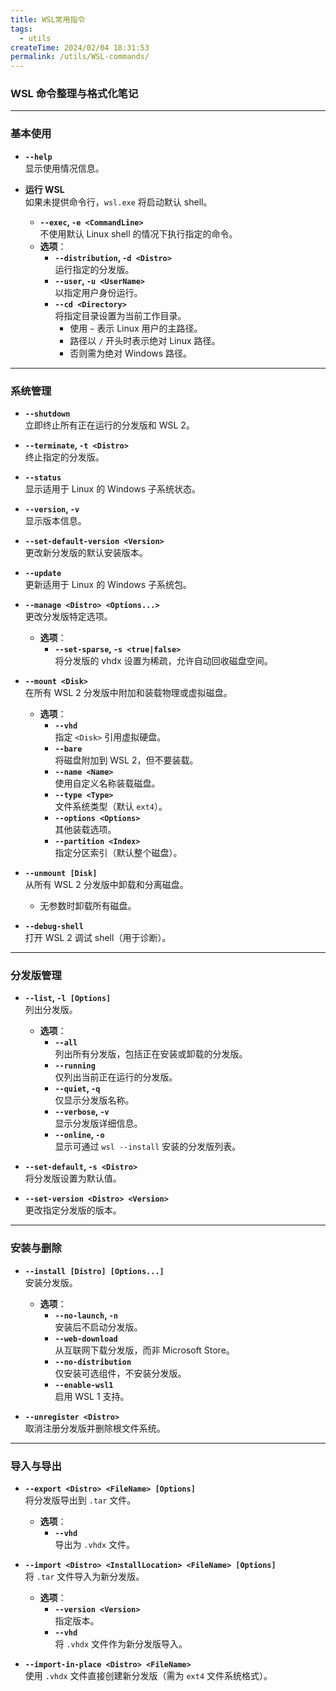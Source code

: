```yaml
---
title: WSL常用指令
tags:
  - utils
createTime: 2024/02/04 18:31:53
permalink: /utils/WSL-commands/
---
```



### WSL 命令整理与格式化笔记

---

### 基本使用
- **`--help`**  
  显示使用情况信息。

- **运行 WSL**  
  如果未提供命令行，`wsl.exe` 将启动默认 shell。
  - **`--exec`, `-e <CommandLine>`**  
    不使用默认 Linux shell 的情况下执行指定的命令。
  - **选项**：
    - **`--distribution`, `-d <Distro>`**  
      运行指定的分发版。
    - **`--user`, `-u <UserName>`**  
      以指定用户身份运行。
    - **`--cd <Directory>`**  
      将指定目录设置为当前工作目录。
      - 使用 `~` 表示 Linux 用户的主路径。
      - 路径以 `/` 开头时表示绝对 Linux 路径。
      - 否则需为绝对 Windows 路径。

---

### 系统管理
- **`--shutdown`**  
  立即终止所有正在运行的分发版和 WSL 2。

- **`--terminate`, `-t <Distro>`**  
  终止指定的分发版。

- **`--status`**  
  显示适用于 Linux 的 Windows 子系统状态。

- **`--version`, `-v`**  
  显示版本信息。

- **`--set-default-version <Version>`**  
  更改新分发版的默认安装版本。

- **`--update`**  
  更新适用于 Linux 的 Windows 子系统包。

- **`--manage <Distro> <Options...>`**  
  更改分发版特定选项。
  - **选项**：
    - **`--set-sparse`, `-s <true|false>`**  
      将分发版的 vhdx 设置为稀疏，允许自动回收磁盘空间。

- **`--mount <Disk>`**  
  在所有 WSL 2 分发版中附加和装载物理或虚拟磁盘。
  - **选项**：
    - **`--vhd`**  
      指定 `<Disk>` 引用虚拟硬盘。
    - **`--bare`**  
      将磁盘附加到 WSL 2，但不要装载。
    - **`--name <Name>`**  
      使用自定义名称装载磁盘。
    - **`--type <Type>`**  
      文件系统类型（默认 `ext4`）。
    - **`--options <Options>`**  
      其他装载选项。
    - **`--partition <Index>`**  
      指定分区索引（默认整个磁盘）。

- **`--unmount [Disk]`**  
  从所有 WSL 2 分发版中卸载和分离磁盘。
  - 无参数时卸载所有磁盘。

- **`--debug-shell`**  
  打开 WSL 2 调试 shell（用于诊断）。

---

### 分发版管理
- **`--list`, `-l [Options]`**  
  列出分发版。
  - **选项**：
    - **`--all`**  
      列出所有分发版，包括正在安装或卸载的分发版。
    - **`--running`**  
      仅列出当前正在运行的分发版。
    - **`--quiet`, `-q`**  
      仅显示分发版名称。
    - **`--verbose`, `-v`**  
      显示分发版详细信息。
    - **`--online`, `-o`**  
      显示可通过 `wsl --install` 安装的分发版列表。

- **`--set-default`, `-s <Distro>`**  
  将分发版设置为默认值。

- **`--set-version <Distro> <Version>`**  
  更改指定分发版的版本。

---

### 安装与删除
- **`--install [Distro] [Options...]`**  
  安装分发版。
  - **选项**：
    - **`--no-launch`, `-n`**  
      安装后不启动分发版。
    - **`--web-download`**  
      从互联网下载分发版，而非 Microsoft Store。
    - **`--no-distribution`**  
      仅安装可选组件，不安装分发版。
    - **`--enable-wsl1`**  
      启用 WSL 1 支持。

- **`--unregister <Distro>`**  
  取消注册分发版并删除根文件系统。

---

### 导入与导出
- **`--export <Distro> <FileName> [Options]`**  
  将分发版导出到 `.tar` 文件。
  - **选项**：
    - **`--vhd`**  
      导出为 `.vhdx` 文件。

- **`--import <Distro> <InstallLocation> <FileName> [Options]`**  
  将 `.tar` 文件导入为新分发版。
  - **选项**：
    - **`--version <Version>`**  
      指定版本。
    - **`--vhd`**  
      将 `.vhdx` 文件作为新分发版导入。

- **`--import-in-place <Distro> <FileName>`**  
  使用 `.vhdx` 文件直接创建新分发版（需为 `ext4` 文件系统格式）。
